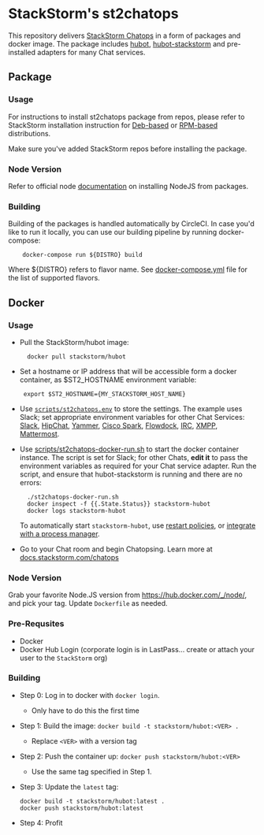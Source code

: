 # StackStorm's st2chatops

This repository delivers [StackStorm Chatops](https://docs.stackstorm.com/chatops) in a form of packages and docker image. The package includes [hubot](https://hubot.github.com/), [hubot-stackstorm](https://github.com/StackStorm/hubot-stackstorm)
and pre-installed adapters for many Chat services.

## Package

### Usage

For instructions to install st2chatops package from repos, please refer to StackStorm installation instruction for [Deb-based](https://docs.stackstorm.com/install/deb.html#setup-chatops) or [RPM-based](https://docs.stackstorm.com/install/rpm.html#setup-chatops) distributions.

Make sure you've added StackStorm repos before installing the package.

### Node Version

Refer to official node [documentation](https://nodejs.org/en/download/package-manager/) on installing NodeJS from packages.

### Building

Building of the packages is handled automatically by CircleCI. In case you'd like to run it locally, you can use our building pipeline by running docker-compose:

        docker-compose run ${DISTRO} build

Where ${DISTRO} refers to flavor name. See [docker-compose.yml](docker-compose.yml) file for the list of supported flavors.

## Docker

### Usage

* Pull the StackStorm/hubot image:

        docker pull stackstorm/hubot

* Set a hostname or IP address that will be accessible form a docker container,
  as $ST2_HOSTNAME environment variable:

       export $ST2_HOSTNAME={MY_STACKSTORM_HOST_NAME}

* Use [`scripts/st2chatops.env`](scripts/st2chatops.env) to store the settings. The example uses Slack; set appropriate environment variables for other Chat Services:
[Slack](https://github.com/slackhq/hubot-slack),
[HipChat](https://github.com/hipchat/hubot-hipchat),
[Yammer](https://github.com/athieriot/hubot-yammer),
[Cisco Spark](https://github.com/tonybaloney/hubot-spark),
[Flowdock](https://github.com/flowdock/hubot-flowdock),
[IRC](https://github.com/nandub/hubot-irc),
[XMPP](https://github.com/markstory/hubot-xmpp),
[Mattermost](https://github.com/loafoe/hubot-matteruser).

* Use [scripts/st2chatops-docker-run.sh](scripts/st2chatops-docker-run.sh) to start the docker container instance.
The script is set for Slack; for other Chats, **edit it** to pass the environment variables as required for your Chat service adapter.
Run the script, and ensure that hubot-stackstorm is running and there are no errors:

        ./st2chatops-docker-run.sh
        docker inspect -f {{.State.Status}} stackstorm-hubot
        docker logs stackstorm-hubot

  To automatically start `stackstorm-hubot`, use [restart policies](https://docs.docker.com/engine/reference/run/#restart-policies-restart>),
  or [integrate with a process manager](https://docs.docker.com/engine/admin/host_integration).

* Go to your Chat room and begin Chatopsing. Learn more at [docs.stackstorm.com/chatops](https://docs.stackstorm.com/chatops)

### Node Version

Grab your favorite Node.JS version from https://hub.docker.com/_/node/, and pick your tag. Update `Dockerfile` as needed.

### Pre-Requsites

* Docker
* Docker Hub Login (corporate login is in LastPass... create or attach your user to the `StackStorm` org)

### Building

* Step 0: Log in to docker with `docker login`.
  * Only have to do this the first time
* Step 1: Build the image: `docker build -t stackstorm/hubot:<VER> .`
  * Replace `<VER>` with a version tag
* Step 2: Push the container up: `docker push stackstorm/hubot:<VER>`
  * Use the same tag specified in Step 1.
* Step 3: Update the `latest` tag:

  ```
  docker build -t stackstorm/hubot:latest .
  docker push stackstorm/hubot:latest
  ```

* Step 4: Profit
